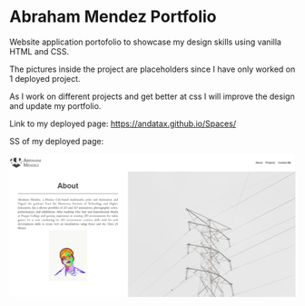 # Abraham Mendez Portfolio

Website application portofolio to showcase my design skills using vanilla HTML and CSS.

The pictures inside the project are placeholders since I have only worked on 1 deployed project.

As I work on different projects and get better at css I will improve the design and update my portfolio.

Link to my deployed page: https://andatax.github.io/Spaces/ 

SS of my deployed page:

![Screenshot of how my online portfolio looks](./assets/images/SS.png)